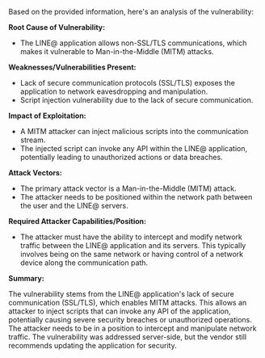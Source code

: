 Based on the provided information, here's an analysis of the vulnerability:

**Root Cause of Vulnerability:**
- The LINE@ application allows non-SSL/TLS communications, which makes it vulnerable to Man-in-the-Middle (MITM) attacks.

**Weaknesses/Vulnerabilities Present:**
- Lack of secure communication protocols (SSL/TLS) exposes the application to network eavesdropping and manipulation.
- Script injection vulnerability due to the lack of secure communication.

**Impact of Exploitation:**
- A MITM attacker can inject malicious scripts into the communication stream.
- The injected script can invoke any API within the LINE@ application, potentially leading to unauthorized actions or data breaches.

**Attack Vectors:**
- The primary attack vector is a Man-in-the-Middle (MITM) attack.
- The attacker needs to be positioned within the network path between the user and the LINE@ servers.

**Required Attacker Capabilities/Position:**
- The attacker must have the ability to intercept and modify network traffic between the LINE@ application and its servers. This typically involves being on the same network or having control of a network device along the communication path.

**Summary:**

The vulnerability stems from the LINE@ application's lack of secure communication (SSL/TLS), which enables MITM attacks. This allows an attacker to inject scripts that can invoke any API of the application, potentially causing severe security breaches or unauthorized operations. The attacker needs to be in a position to intercept and manipulate network traffic. The vulnerability was addressed server-side, but the vendor still recommends updating the application for security.